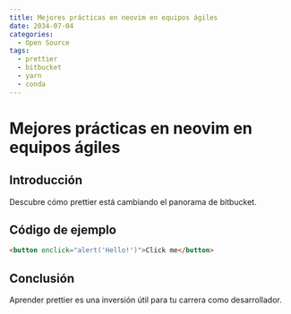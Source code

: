 ```yaml
---
title: Mejores prácticas en neovim en equipos ágiles
date: 2034-07-04
categories:
  - Open Source
tags:
  - prettier
  - bitbucket
  - yarn
  - conda
---
```


# Mejores prácticas en neovim en equipos ágiles

## Introducción

Descubre cómo prettier está cambiando el panorama de bitbucket.

## Código de ejemplo

```html
<button onclick="alert('Hello!')">Click me</button>
```

## Conclusión

Aprender prettier es una inversión útil para tu carrera como desarrollador.